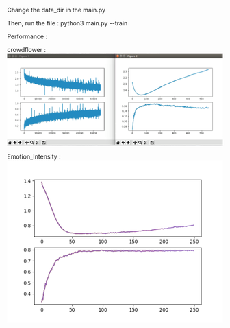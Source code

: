 Change the data_dir in the main.py

Then, run the file :
	python3 main.py --train



Performance : 

crowdflower :
	![Alt text](tensorflow_code_crowdflower/Valid.png "Loss and Accuracy for validation set")


Emotion_Intensity :
	![Alt text](tensorflow_code_Emotion_Intensity/Valid.png "Loss and Accuracy for validation set")